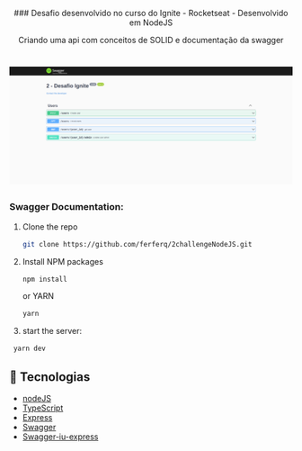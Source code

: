 <p align="center">
### Desafio desenvolvido no curso do Ignite - Rocketseat - Desenvolvido em NodeJS
</p>
<p align="center">
  Criando uma api com conceitos de SOLID e documentação da swagger
</p>

<h1 align="center" display="block">
    <img alt="Swagger" title="Documentation Swagger" src="https://github.com/ferferq/2challengeNodeJS/blob/main/layout.png?raw=true" />
</h1>

### Swagger Documentation: 

1. Clone the repo
   ```sh
   git clone https://github.com/ferferq/2challengeNodeJS.git
   ```
2. Install NPM packages
   ```sh
   npm install
   ```
   or YARN
    ```sh
   yarn
   ```
3. start the server:
  ```sh
   yarn dev
   ```
   
## 🧪 Tecnologias

- [nodeJS](https://nodejs.org/en/)
- [TypeScript](https://www.typescriptlang.org/)
- [Express](https://expressjs.com/pt-br/)
- [Swagger](https://swagger.io/)
- [Swagger-iu-express](https://www.npmjs.com/package/swagger-ui-express)

